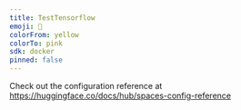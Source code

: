 ```yaml
---
title: TestTensorflow
emoji: 🚀
colorFrom: yellow
colorTo: pink
sdk: docker
pinned: false
---
```


Check out the configuration reference at https://huggingface.co/docs/hub/spaces-config-reference
